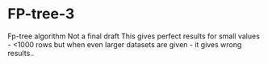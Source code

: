 # FP-tree-3
Fp-tree algorithm
Not a final draft
This gives perfect results for small values - <1000 rows
but when even larger datasets are given - it gives wrong results..
